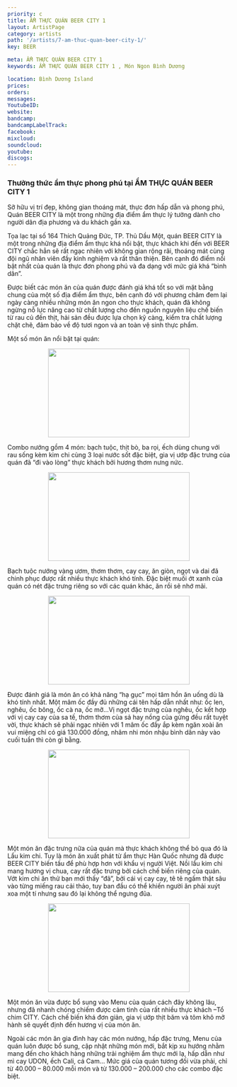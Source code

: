 ```yaml
---
priority: c
title: ẨM THỰC QUÁN BEER CITY 1
layout: ArtistPage
category: artists
path: '/artists/7-am-thuc-quan-beer-city-1/'
key: BEER

meta: ẨM THỰC QUÁN BEER CITY 1
keywords: ẨM THỰC QUÁN BEER CITY 1 , Món Ngon Bình Dương

location: Bình Dương Island
prices: 
orders: 
messages: 
YoutubeID: 
website: 
bandcamp: 
bandcampLabelTrack: 
facebook: 
mixcloud: 
soundcloud: 
youtube: 
discogs: 
---
```

<h3>Thưởng thức ẩm thực phong phú tại ẨM THỰC QUÁN BEER CITY 1</h3>

Sỡ hữu vị trí đẹp, không gian thoáng mát, thực đơn hấp dẫn và phong phú, Quán BEER CITY là một trong những địa điểm ẩm thực lý tưởng dành cho người dân địa phương và du khách gần xa.

Tọa lạc tại số 164 Thích Quảng Đức, TP. Thủ Dầu Một, quán BEER CITY là một trong những địa điểm ẩm thực khá nổi bật, thực khách khi đến với BEER CITY chắc hẳn sẽ rất ngạc nhiên với không gian rộng rãi, thoáng mát cùng đội ngũ nhân viên đầy kinh nghiệm và rất thân thiện. Bên cạnh đó điểm nổi bật nhất của quán là thực đơn phong phú và đa dạng với mức giá khá “bình dân”.

Được biết các món ăn của quán được đánh giá khá tốt so với mặt bằng chung của một số địa điểm ẩm thực, bên cạnh đó với phương châm đem lại ngày càng nhiều những món ăn ngon cho thực khách, quán đã không ngừng nỗ lực nâng cao từ chất lượng cho đến nguồn nguyên liệu chế biến từ rau củ đến thịt, hải sản đều được lựa chọn kỹ càng, kiểm tra chất lượng chặt chẽ, đảm bảo về độ tươi ngon và an toàn vệ sinh thực phẩm.

Một số món ăn nổi bật tại quán:

<div align="center"><img src="http://dulichbinhduong.org.vn/uploads/images/Beer%20city%20a.jpg" width="320px" height="200px"></div>

Combo nướng gồm 4 món: bạch tuộc, thịt bò, ba rọi, ếch dùng chung với rau sống kèm kim chi cùng 3 loại nước sốt đặc biệt, gia vị ướp đặc trưng của quán đã “đi vào lòng” thực khách bởi hương thơm nưng nức. 

<div align="center"><img src="http://dulichbinhduong.org.vn/uploads/images/Beer%20city%20b.jpg" width="320px" height="200px"></div>

Bạch tuộc nướng vàng ươm, thơm thơm, cay cay, ăn giòn, ngọt và dai đã chinh phục được rất nhiều thực khách khó tính. Đặc biệt muối ớt xanh của quán có nét đặc trưng riêng so với các quán khác, ăn rồi sẽ nhớ mãi.

<div align="center"><img src="http://dulichbinhduong.org.vn/uploads/images/Beer%20city%20c.jpg" width="320px" height="200px"></div>

Được đánh giá là món ăn có khả năng “hạ gục” mọi tâm hồn ăn uống dù là khó tính nhất. Một mâm ốc đầy đủ những cái tên hấp dẫn nhất như: ốc len, nghêu, ốc bông, ốc cà na, ốc mỡ…Vị ngọt đặc trưng của nghêu, ốc kết hợp với vị cay cay của sa tế, thơm thơm của sả hay nồng của gừng đều rất tuyệt vời, thực khách sẽ phải ngạc nhiên với 1 mâm ốc đầy ắp kèm ngăn xoài ăn vui miệng chỉ có giá 130.000 đồng, nhâm nhi món nhậu bình dân này vào cuối tuần thì còn gì bằng.

<div align="center"><img src="http://dulichbinhduong.org.vn/uploads/images/Beer%20city%20d.jpg" width="320px" height="200px"></div>

Một món ăn đặc trưng nữa của quán mà thực khách không thể bỏ qua đó là Lẩu kim chi. Tuy là món ăn xuất phát từ ẩm thực Hàn Quốc nhưng đã được BEER CITY biến tấu để phù hợp hơn với khẩu vị người Việt. Nồi lẩu kim chi mang hương vị chua, cay rất đặc trưng bởi cách chế biến riêng của quán. Vớt kim chi ăn thử bạn mới thấy “đã”, bởi cái vị cay cay, tê tê ngấm thật sâu vào từng miếng rau cải thảo, tuy ban đầu có thể khiến người ăn phải xuýt xoa một tí nhưng sau đó lại không thể ngưng đũa.

<div align="center"><img src="http://dulichbinhduong.org.vn/uploads/images/Beer%20city%20e.jpg" width="320px" height="200px"></div>

Một món ăn vừa được bổ sung vào Menu của quán cách đây không lâu, nhưng đã nhanh chóng chiếm được cảm tình của rất nhiều thực khách –Tổ chim CITY. Cách chế biến khá đơn giản, gia vị ướp thịt băm và tôm khô mỡ hành sẽ quyết định đến hương vị của món ăn.

Ngoài các món ăn gia đình hay các món nướng, hấp đặc trưng, Menu của quán luôn được bổ sung, cập nhật những món mới, bắt kịp xu hướng nhằm mang đến cho khách hàng những trải nghiệm ẩm thực mới lạ, hấp dẫn như mì cay UDON, ếch Cali, cá Cam… Mức giá của quán tương đối vừa phải, chỉ từ 40.000 – 80.000 mỗi món và từ 130.000 – 200.000 cho các combo đặc biệt. 

